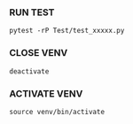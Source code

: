 ### RUN TEST
``pytest -rP Test/test_xxxxx.py``

### CLOSE VENV
``deactivate``

### ACTIVATE VENV
``source venv/bin/activate``